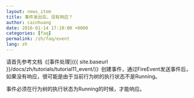 ```yaml
---
layout: news_item
title: 事件发出后，没有响应？
author: cainhuang
date: 2016-01-14 17:10:00 +0800
categories: [faq]
permalink: /zh/faq/event
lang: zh
---
```


请首先参考文档《[事件处理]({{ site.baseurl }}/docs/zh/tutorials/tutorial11_event/)》创建事件，通过FireEvent发送事件后，如果没有响应，很可能是由于当前行为树的执行状态不是Running。

事件必须在行为树的执行状态为Running的时候，才能响应。
